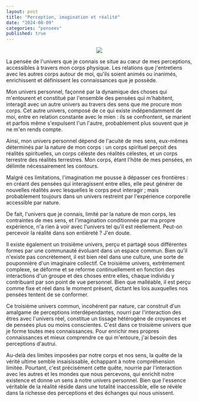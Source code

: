 ```yaml
---
layout: post
title: "Perception, imagination et réalité"
date: "2024-08-09"
categories: "pensees"
published: true
---
```


<center>
	<img src="{{site.baseurl}}/assets/figures/perception.jpeg">
</center>

La pensée de l'univers que je connais se situe au cœur de mes perceptions, accessibles à travers mon corps physique. Les relations que j'entretiens avec les autres corps autour de moi, qu'ils soient animés ou inanimés, enrichissent et définissent les connaissances que je possède.

Mon univers personnel, façonné par la dynamique des choses qui m'entourent et constitué par l'ensemble des pensées qui m'habitent, interagit avec un autre univers au travers des sens que me procure mon corps. Cet autre univers, composé de ce qui existe indépendamment de moi, entre en relation constante avec le mien : ils se confrontent, se marient et parfois même s'expulsent l'un l'autre, probablement plus souvent que je ne m'en rends compte.

Ainsi, mon univers personnel dépend de l'acuité de mes sens, eux-mêmes déterminés par la nature de mon corps : un corps spirituel perçoit des réalités spirituelles, un corps céleste des réalités célestes, et un corps terrestre des réalités terrestres. Mon corps, étant l'hôte de mes pensées, en délimite nécessairement les contours.

Malgré ces limitations, l'imagination me pousse à dépasser ces frontières : en créant des pensées qui interagissent entre elles, elle peut générer de nouvelles réalités avec lesquelles le corps peut interagir ; mais probablement toujours dans un univers restreint par l'expérience corporelle accessible par nature.

De fait, l'univers que je connais, limité par la nature de mon corps, les contraintes de mes sens, et l'imagination conditionnée par ma propre expérience, n'a rien à voir avec l'univers tel qu'il est réellement. Peut-on percevoir la réalité dans son entièreté ? J'en doute.

Il existe également un troisième univers, perçu et partagé sous différentes formes par une communauté évoluant dans un espace commun. Bien qu'il n'existe pas concrètement, il est bien réel dans une culture, une sorte de pouponnière d'un imaginaire collectif. Ce troisième univers, extrêmement complexe, se déforme et se reforme continuellement en fonction des interactions d'un groupe et des choses entre elles, chaque individu y contribuant par son point de vue personnel. Bien que malléable, il est perçu comme fixe et réel dans le moment présent, dictant les lois auxquelles nos pensées tentent de se conformer.

Ce troisième univers commun, incohérent par nature, car construit d'un amalgame de perceptions interdépendantes, nourri par l'interaction des êtres avec l'univers réel, constitue un tissage hétérogène de croyances et de pensées plus ou moins conscientes. C'est dans ce troisième univers que je forme toutes mes connaissances. Pour enrichir mes propres connaissances et mieux comprendre ce qui m'entoure, j'ai besoin des perceptions d'autrui.

Au-delà des limites imposées par notre corps et nos sens, la quête de la vérité ultime semble insaisissable, échappant à notre compréhension limitée. Pourtant, c'est précisément cette quête, nourrie par l'interaction avec les autres et les mondes que nous percevons, qui enrichit notre existence et donne un sens à notre univers personnel. Bien que l'essence véritable de la réalité réside dans une totalité inaccessible, elle se révèle dans la richesse des perceptions et des échanges qui nous unissent.
